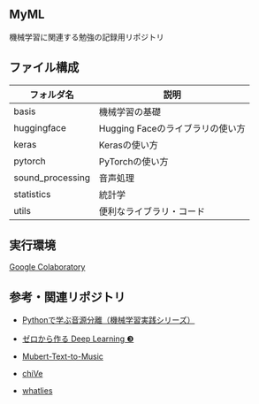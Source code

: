 ## MyML

機械学習に関連する勉強の記録用リポジトリ

## ファイル構成

|フォルダ名|説明|
|--------|---|
|basis|機械学習の基礎|
|huggingface|Hugging Faceのライブラリの使い方|
|keras|Kerasの使い方|
|pytorch|PyTorchの使い方|
|sound_processing|音声処理|
|statistics|統計学|
|utils|便利なライブラリ・コード|

## 実行環境

[Google Colaboratory](https://colab.research.google.com/notebooks/welcome.ipynb?hl=ja)

## 参考・関連リポジトリ

- [Pythonで学ぶ音源分離（機械学習実践シリーズ）](https://github.com/masahitotogami/python_source_separation)

- [ゼロから作る Deep Learning ❸](https://github.com/oreilly-japan/deep-learning-from-scratch-3)

- [Mubert-Text-to-Music](https://github.com/MubertAI/Mubert-Text-to-Music)

- [chiVe](https://github.com/WorksApplications/chiVe)

- [whatlies](https://github.com/koaning/whatlies)

